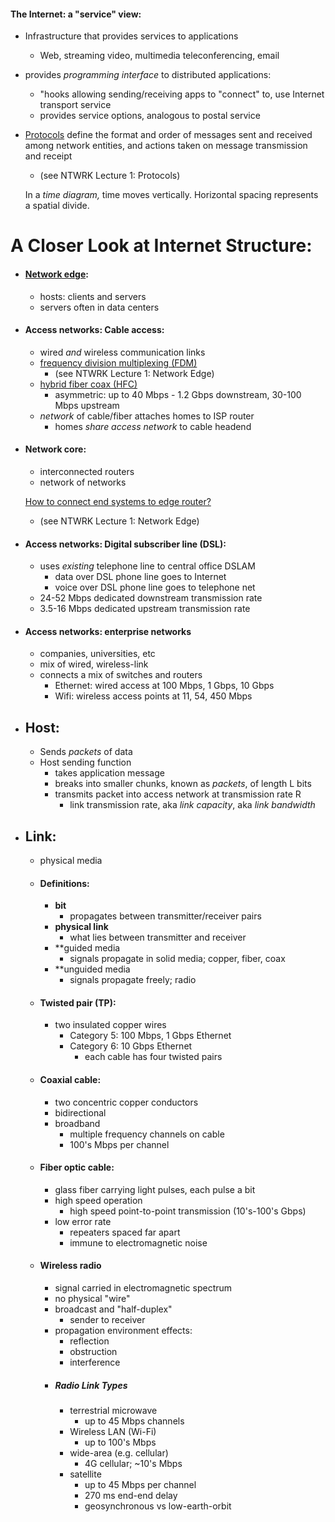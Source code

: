 #### The Internet: a "service" view:
- Infrastructure that provides services to applications
	- Web, streaming video, multimedia teleconferencing, email
- provides *programming interface* to distributed applications:
	- "hooks allowing sending/receiving apps to "connect" to, use Internet transport service
	- provides service options, analogous to postal service

- [Protocols](NTWRK%2008-24-23%20Lecture%201.md) define the format and order of messages sent and received among network entities, and actions taken on message transmission and receipt 
	- (see NTWRK Lecture 1: Protocols)

	In a *time diagram,* time moves vertically. Horizontal spacing represents a spatial divide.

# A Closer Look at Internet Structure:
- #### [Network edge](NTWRK%2008-24-23%20Lecture%201.md):
	- hosts: clients and servers
	- servers often in data centers

- #### Access networks: Cable access:
	- wired *and* wireless communication links
	- [frequency division multiplexing (FDM)](NTWRK%2008-24-23%20Lecture%201.md) 
		- (see NTWRK Lecture 1: Network Edge)
	- [hybrid fiber coax (HFC)](NTWRK%2008-24-23%20Lecture%201.md)
		- asymmetric: up to 40 Mbps - 1.2 Gbps downstream, 30-100 Mbps upstream
	- *network* of cable/fiber attaches homes to ISP router
		- homes *share access network* to cable headend

- #### Network core:
	- interconnected routers
	- network of networks

	[How to connect end systems to edge router?](NTWRK%2008-24-23%20Lecture%201.md) 
	- (see NTWRK Lecture 1: Network Edge)

- #### Access networks: Digital subscriber line (DSL):
	- uses *existing* telephone line to central office DSLAM
		- data over DSL phone line goes to Internet
		- voice over DSL phone line goes to telephone net
	- 24-52 Mbps dedicated downstream transmission rate
	- 3.5-16 Mbps dedicated upstream transmission rate

- #### Access networks: enterprise networks
	- companies, universities, etc
	- mix of wired, wireless-link
	- connects a mix of switches and routers
		- Ethernet: wired access at 100 Mbps, 1 Gbps, 10 Gbps
		- Wifi: wireless access points at 11, 54, 450 Mbps

- ## Host:
	- Sends *packets* of data
	- Host sending function
		- takes application message
		- breaks into smaller chunks, known as *packets*, of length L bits
		- transmits packet into access network at transmission rate R
			- link transmission rate, aka *link capacity*, aka *link bandwidth*

- ## Link:
	- physical media

	- #### Definitions:
		- **bit**
			- propagates between transmitter/receiver pairs
		- **physical link**
			- what lies between transmitter and receiver
		- **guided media
			- signals propagate in solid media; copper, fiber, coax
		- **unguided media
			- signals propagate freely; radio

	- #### Twisted pair (TP):
		- two insulated copper wires
			- Category 5: 100 Mbps, 1 Gbps Ethernet
			- Category 6: 10 Gbps Ethernet
				- each cable has four twisted pairs
	- #### Coaxial cable:
		- two concentric copper conductors
		- bidirectional
		- broadband
			- multiple frequency channels on cable
			- 100's Mbps per channel
	- #### Fiber optic cable:
		- glass fiber carrying light pulses, each pulse a bit
		- high speed operation
			- high speed point-to-point transmission (10's-100's Gbps)
		- low error rate
			- repeaters spaced far apart
			- immune to electromagnetic noise
	- #### Wireless radio
		- signal carried in electromagnetic spectrum
		- no physical "wire"
		- broadcast and "half-duplex"
			- sender to receiver
		- propagation environment effects:
			- reflection
			- obstruction
			- interference
		- ##### Radio Link Types
			- terrestrial microwave
				- up to 45 Mbps channels
			- Wireless LAN (Wi-Fi)
				- up to 100's Mbps
			- wide-area (e.g. cellular)
				- 4G cellular; ~10's Mbps
			- satellite
				- up to 45 Mbps per channel
				- 270 ms end-end delay
				- geosynchronous vs low-earth-orbit
